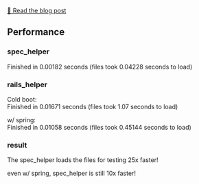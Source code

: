 [📖 Read the blog post](https://code.brettchalupa.com/spec_helper-vs-rails_helper-explained)

## Performance

### spec_helper

Finished in 0.00182 seconds (files took 0.04228 seconds to load)

### rails_helper

Cold boot:  
Finished in 0.01671 seconds (files took 1.07 seconds to load)

w/ spring:  
Finished in 0.01058 seconds (files took 0.45144 seconds to load)

### result

The spec_helper loads the files for testing 25x faster!

even w/ spring, spec_helper is still 10x faster!
